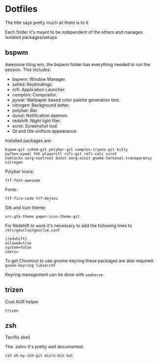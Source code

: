 # Dotfiles

The title says pretty much all there is to it.

Each folder it's meant to be independent of the others and manages isolated packages/setups

## bspwm

Awesome tiling wm, the bspwm folder has everything needed to run the session. This includes:

  - bspwm: Window Manager.
  - sxhkd: Keybindings.
  - rofi: Application Launcher.
  - compton: Compositor.
  - pywal: Wallpaper based color palette generation tool.
  - nitrogen: Background setter.
  - polybar: Bar.
  - dunst: Notification daemon.
  - redshift: Night light filer.
  - scrot: Screenshot tool.
  - Qt and Gtk uniform appearance.
  
Installed packages are: 
```
bspwm-git sxhkd-git polybar-git compton-tryone-git kitty 
python-pywal feh playerctl rofi-git rofi-calc scrot 
numlockx xorg-xsetroot dunst xorg-xinit gnome-terminal-transparency
nitrogen
``` 
Polybar Icons:
```
ttf-font-awesome 
```
Fonts:
```
ttf-fira-code ttf-dejavu
```
Gtk and Icon theme:
```
arc-gtk-theme paper-icon-theme-git
```
For Redshift to work it's necessary to add the following lines to `/etc/geoclue/geoclue.conf`
```
[redshift]
allowed=true
system=false
users=
```
To get Chromiun to use gnome-keyring these packages are also required:
`gnome-keyring libsecret`

Keyring management can be done with `seahorse`

## trizen

Cool AUR helper

```
trizen
```

## zsh

Terrific shell

The .zshrc it's pretty well documented.
```
zsh oh-my-zsh-git micro-bin bat
```
